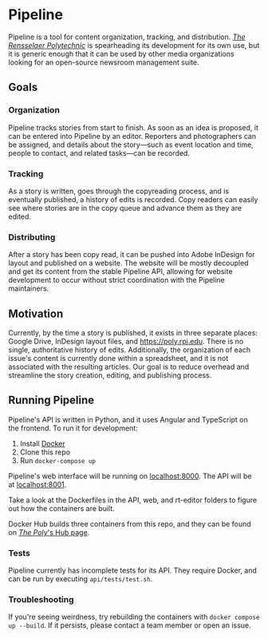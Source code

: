 # Pipeline

Pipeline is a tool for content organization, tracking, and distribution. [_The
Rensselaer Polytechnic_](https://poly.rpi.edu) is spearheading its development
for its own use, but it is generic enough that it can be used by other media
organizations looking for an open-source newsroom management suite.

## Goals

### Organization

Pipeline tracks stories from start to finish. As soon as an idea is proposed, it
can be entered into Pipeline by an editor. Reporters and photographers can be
assigned, and details about the story—such as event location and time, people to
contact, and related tasks—can be recorded.

### Tracking

As a story is written, goes through the copyreading process, and is eventually
published, a history of edits is recorded. Copy readers can easily see where
stories are in the copy queue and advance them as they are edited.

### Distributing

After a story has been copy read, it can be pushed into Adobe InDesign for
layout and published on a website. The website will be mostly decoupled and get
its content from the stable Pipeline API, allowing for website development to
occur without strict coordination with the Pipeline maintainers.

## Motivation

Currently, by the time a story is published, it exists in three separate places:
Google Drive, InDesign layout files, and https://poly.rpi.edu. There is no
single, authoritative history of edits. Additionally, the organization of each
issue's content is currently done within a spreadsheet, and it is not associated
with the resulting articles. Our goal is to reduce overhead and streamline the
story creation, editing, and publishing process.

## Running Pipeline

Pipeline's API is written in Python, and it uses Angular and TypeScript on the
frontend. To run it for development:

1. Install [Docker](https://www.docker.com/products/overview)
2. Clone this repo
3. Run `docker-compose up`

Pipeline's web interface will be running on
[localhost:8000](http://localhost:8000). The API will be at
[localhost:8001](http://localhost:8001).

Take a look at the Dockerfiles in the API, web, and rt-editor folders to figure
out how the containers are built.

Docker Hub builds three containers from this repo, and they can be found on
[_The Poly_'s Hub page](https://hub.docker.com/u/thepoly/).

### Tests

Pipeline currently has incomplete tests for its API. They require Docker, and
can be run by executing `api/tests/test.sh`.

### Troubleshooting

If you're seeing weirdness, try rebuilding the containers with `docker compose
up --build`. If it persists, please contact a team member or open an issue.
